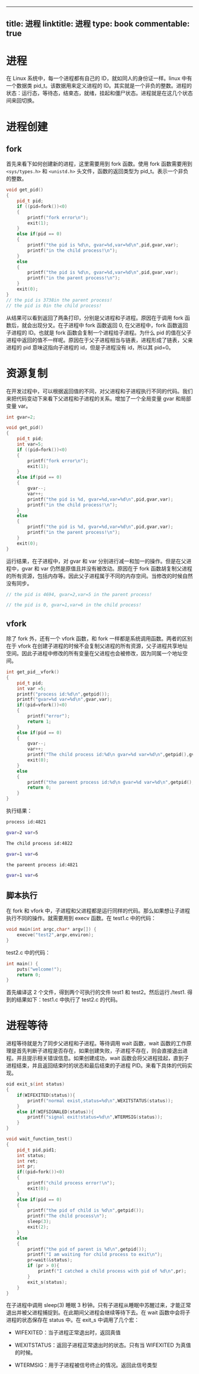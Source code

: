 
---
title: 进程
linktitle: 进程
type: book
commentable: true
---

# 进程

在 Linux 系统中，每一个进程都有自己的 ID，就如同人的身份证一样。linux 中有一个数据类 pid_t。该数据用来定义进程的 ID。其实就是一个非负的整数。进程的状态：运行态，等待态，结束态，就绪，挂起和僵尸状态。进程就是在这几个状态间来回切换。

# 进程创建

## fork

首先来看下如何创建新的进程，这里需要用到 fork 函数。使用 fork 函数需要用到 `<sys/types.h>` 和 `<unistd.h>` 头文件，函数的返回类型为 pid_t。表示一个非负的整数。

```cpp
void get_pid()
{
    pid_t pid;
    if ((pid=fork())<0)
    {
        printf("fork error\n");
        exit(1);
    }
    else if(pid == 0)
    {
        printf("the pid is %d\n, gvar=%d,var=%d\n",pid,gvar,var);
        printf("in the child process!\n");
    }
    else
    {
        printf("the pid is %d\n, gvar=%d,var=%d\n",pid,gvar,var);
        printf("in the parent process!\n");
    }
    exit(0);
}
// the pid is 3738in the parent process!
// the pid is 0in the child process!
```

从结果可以看到返回了两条打印，分别是父进程和子进程。原因在于调用 fork 函数后，就会出现分叉。在子进程中 fork 函数返回 0, 在父进程中，fork 函数返回子进程的 ID。也就是 fork 函数会复制一个进程给子进程。为什么 pid 的值在父子进程中返回的值不一样呢。原因在于父子进程相当与链表，进程形成了链表，父亲进程的 pid 意味这指向子进程的 id，但是子进程没有 id，所以其 pid=0。

# 资源复制

在开发过程中，可以根据返回值的不同，对父进程和子进程执行不同的代码。我们来把代码变动下来看下父进程和子进程的关系。增加了一个全局变量 gvar 和局部变量 var。

```cpp
int gvar=2;

void get_pid()
{
    pid_t pid;
    int var=5;
    if ((pid=fork())<0)
    {
        printf("fork error\n");
        exit(1);
    }
    else if(pid == 0)
    {
        gvar--;
        var++;
        printf("the pid is %d, gvar=%d,var=%d\n",pid,gvar,var);
        printf("in the child process!\n");
    }
    else
    {
        printf("the pid is %d, gvar=%d,var=%d\n",pid,gvar,var);
        printf("in the parent process!\n");
    }
    exit(0);
}
```

运行结果，在子进程中，对 gvar 和 var 分别进行减一和加一的操作。但是在父进程中，gvar 和 var 仍然是原值且并没有被改动。原因在于 fork 函数胡复制父进程的所有资源，包括内存等。因此父子进程属于不同的内存空间。当修改的时候自然没有同步。

```cpp
// the pid is 4694, gvar=2,var=5 in the parent process!

// the pid is 0, gvar=1,var=6 in the child process!
```

## vfork

除了 fork 外，还有一个 vfork 函数，和 fork 一样都是系统调用函数。两者的区别在于 vfork 在创建子进程的时候不会复制父进程的所有资源，父子进程共享地址空间。因此子进程中修改的所有变量在父进程也会被修改，因为同属一个地址空间。

```cpp
int get_pid__vfork()
{
    pid_t pid;
    int var =5;
    printf("process id:%d\n",getpid());
    printf("gvar=%d var=%d\n",gvar,var);
    if((pid=vfork())<0)
    {
        printf("error");
        return 1;
    }
    else if(pid == 0)
    {
        gvar--;
        var++;
        printf("The child process id:%d\n gvar=%d var=%d\n",getpid(),gvar,var);
        exit(0);
    }
    else
    {
        printf("the pareent process id:%d\n gvar=%d var=%d\n",getpid(),gvar,var);
        return 0;
    }
}
```

执行结果：

```sh
process id:4821

gvar=2 var=5

The child process id:4822

gvar=1 var=6

the pareent process id:4821

gvar=1 var=6
```

## 脚本执行

在 fork 和 vfork 中，子进程和父进程都是运行同样的代码。那么如果想让子进程执行不同的操作。就需要用到 execv 函数。在 test1.c 中的代码：

```cpp
void main(int argc,char* argv[]) {
    execve("test2",argv,environ);
}
```

test2.c 中的代码：

```cpp
int main() {
    puts("welcome!");
    return 0;
}
```

首先编译这 2 个文件，得到两个可执行的文件 test1 和 test2。然后运行./test1. 得到的结果如下：test1.c 中执行了 test2.c 的代码。

# 进程等待

进程等待就是为了同步父进程和子进程。等待调用 wait 函数，wait 函数的工作原理是首先判断子进程是否存在，如果创建失败，子进程不存在，则会直接退出进程。并且提示相关错误信息。如果创建成功，wait 函数会将父进程挂起，直到子进程结束，并且返回结束时的状态和最后结束的子进程 PID。来看下具体的代码实现。

```cpp
oid exit_s(int status)
{
    if(WIFEXITED(status)){
        printf("normal exist,status=%d\n",WEXITSTATUS(status));
    }
    else if(WIFSIGNALED(status)){
        printf("signal exit!status=%d\n",WTERMSIG(status));
    }
}

void wait_function_test()
{
    pid_t pid,pid1;
    int status;
    int ret;
    int pr;
    if((pid=fork())<0)
    {
        printf("child process error!\n");
        exit(0);
    }
    else if(pid == 0)
    {
        printf("the pid of child is %d\n",getpid());
        printf("The child process\n");
        sleep(3);
        exit(2);
    }
    else
    {
        printf("the pid of parent is %d\n",getpid());
        printf("I am waiting for child process to exit\n");
        pr=wait(&status);
        if (pr > 0){
            printf("I catched a child process with pid of %d\n",pr);
        }
        exit_s(status);
    }
}
```

在子进程中调用 sleep(3) 睡眠 3 秒钟。只有子进程从睡眠中苏醒过来，才能正常退出并被父进程捕捉到。在此期间父进程会继续等待下去。在 wait 函数中会将子进程的状态保存在 status 中。在 exit_s 中调用了几个宏：

- WIFEXITED：当子进程正常退出时，返回真值

- WEXITSTATUS：返回子进程正常退出时的状态。只有当 WIFEXITED 为真值的时候。

- WTERMSIG：用于子进程被信号终止的情况。返回此信号类型

    